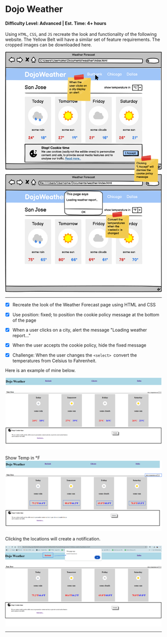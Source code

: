 # Dojo Weather


#### Difficulty Level: Advanced | Est. Time: 4+ hours

Using `HTML`, `CSS`, and `JS` recreate the look and functionality of the following website. The Yellow Belt will have a similar set of feature requirements. The cropped images can be downloaded here.

![alt text](image.png)

<hr/>

- [x] Recreate the look of the Weather Forecast page using HTML and CSS

- [x] Use position: fixed; to position the cookie policy message at the bottom of the page

- [x] When a user clicks on a city, alert the message "Loading weather report..."

- [x] When the user accepts the cookie policy, hide the fixed message

- [x] Challenge: When the user changes the `<select> `convert the temperatures from Celsius to Fahrenheit.


Here is an example of mine below.

![alt text](image-1.png)

Show Temp in °F
![alt text](image-2.png)

Clicking the locations will create a notification.

![alt text](image-3.png)

<hr/>
